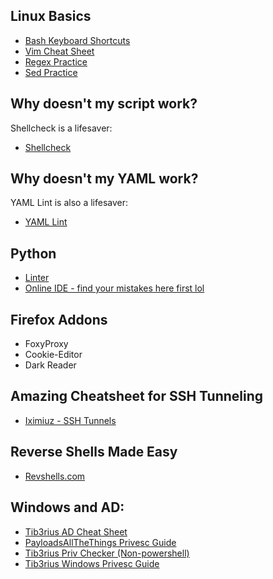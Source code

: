 ## Linux Basics
* [Bash Keyboard Shortcuts](https://skorks.com/2009/09/bash-shortcuts-for-maximum-productivity/ "Bash Shortcuts")
* [Vim Cheat Sheet](https://vim.rtorr.com/ "Vim Cheat Sheet")
* [Regex Practice](https://regexr.com/ "RegExr")
* [Sed Practice](https://sed.js.org/ "Sed Live Editor")

## Why doesn't my script work?
Shellcheck is a lifesaver:
* [Shellcheck](https://www.shellcheck.net/)

## Why doesn't my YAML work?
YAML Lint is also a lifesaver:
* [YAML Lint](https://www.yamllint.com/)

## Python
* [Linter](https://codebeautify.org/python-formatter-beautifier)
* [Online IDE - find your mistakes here first lol](https://www.online-python.com/)

## Firefox Addons
* FoxyProxy
* Cookie-Editor
* Dark Reader

## Amazing Cheatsheet for SSH Tunneling
* [Iximiuz - SSH Tunnels](https://iximiuz.com/ssh-tunnels/ssh-tunnels.png)

## Reverse Shells Made Easy
* [Revshells.com](https://www.revshells.com)

## Windows and AD:
* [Tib3rius AD Cheat Sheet](https://github.com/Tib3rius/Active-Directory-Exploitation-Cheat-Sheet)
* [PayloadsAllTheThings Privesc Guide](https://github.com/swisskyrepo/PayloadsAllTheThings/blob/master/Methodology%20and%20Resources/Windows%20-%20Privilege%20Escalation.md)
* [Tib3rius Priv Checker (Non-powershell)](https://github.com/Tib3rius/windowsprivchecker)
* [Tib3rius Windows Privesc Guide](https://github.com/Tib3rius/Pentest-Cheatsheets/blob/master/privilege-escalation/windows/windows.rst)
